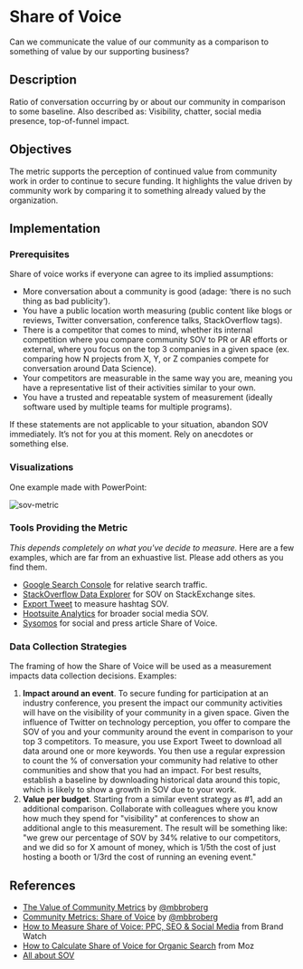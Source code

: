 # Share of Voice

Can we communicate the value of our community as a comparison to something of value by our supporting business?

## Description

Ratio of conversation occurring by or about our community in comparison to some baseline. Also described as: Visibility, chatter, social media presence, top-of-funnel impact.

## Objectives

The metric supports the perception of continued value from community work in order to continue to secure funding. It highlights the value driven by community work by comparing it to something already valued by the organization. 

## Implementation

### Prerequisites

Share of voice works if everyone can agree to its implied assumptions:

- More conversation about a community is good (adage: ‘there is no such thing as bad publicity’).
- You have a public location worth measuring (public content like blogs or reviews, Twitter conversation, conference talks, StackOverflow tags).
- There is a competitor that comes to mind, whether its internal competition where you compare community SOV to PR or AR efforts or external, where you focus on the top 3 companies in a given space (ex. comparing how N projects from X, Y, or Z companies compete for conversation around Data Science).
- Your competitors are measurable in the same way you are, meaning you have a representative list of their activities similar to your own.
- You have a trusted and repeatable system of measurement (ideally software used by multiple teams for multiple programs).

If these statements are not applicable to your situation, abandon SOV immediately. It’s not for you at this moment. Rely on anecdotes or something else.

### Visualizations

One example made with PowerPoint:

![sov-metric](https://user-images.githubusercontent.com/1744971/71270812-1b27c580-2318-11ea-9188-0a79ec700348.png)

### Tools Providing the Metric

_This depends completely on what you've decide to measure._ Here are a few examples, which are far from an exhuastive list. Please add others as you find them.

- [Google Search Console](https://search.google.com/) for relative search traffic.
- [StackOverflow Data Explorer](https://data.stackexchange.com/stackoverflow/query/new) for SOV on StackExchange sites.
- [Export Tweet](https://www.exporttweet.com/) to measure hashtag SOV.
- [Hootsuite Analytics](https://hootsuite.com/platform/analytics) for broader social media SOV.
- [Sysomos](https://sysomos.com/platform/analyze/) for social and press article Share of Voice.

### Data Collection Strategies

The framing of how the Share of Voice will be used as a measurement impacts data collection decisions. Examples:

1. **Impact around an event**. To secure funding for participation at an industry conference, you present the impact our community activities will have on the visibility of your community in a given space. Given the influence of Twitter on technology perception, you offer to compare the SOV of you and your community around the event in comparison to your top 3 competitors. To measure, you use Export Tweet to download all data around one or more keywords. You then use a regular expression to count the % of conversation your community had relative to other communities and show that you had an impact. For best results, establish a baseline by downloading historical data around this topic, which is likely to show a growth in SOV due to your work.
2. **Value per budget**. Starting from a similar event strategy as #1, add an additional comparison. Collaborate with colleagues where you know how much they spend for "visibility" at conferences to show an additional angle to this measurement. The result will be something like: "we grew our percentage of SOV by 34% relative to our competitors, and we did so for X amount of money, which is 1/5th the cost of just hosting a booth or 1/3rd the cost of running an evening event." 

## References

- [The Value of Community Metrics](https://mbbroberg.fun/the-value-of-community-metrics/) by [@mbbroberg](https://twitter.com/mbbroberg)
- [Community Metrics: Share of Voice](https://mbbroberg.fun/community-metrics-share-of-voice/) by [@mbbroberg](https://twitter.com/mbbroberg)
- [How to Measure Share of Voice: PPC, SEO & Social Media](https://www.brandwatch.com/blog/how-to-measure-share-of-voice/) from Brand Watch
- [How to Calculate Share of Voice for Organic Search](https://moz.com/blog/how-to-calculate-share-of-voice-for-organic-search) from Moz 
- [All about SOV](https://trackmaven.com/marketing-dictionary/share-of-voice/)
